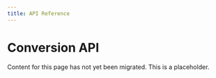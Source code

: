 ```yaml
---
title: API Reference
---
```


# Conversion API

Content for this page has not yet been migrated. This is a placeholder.
